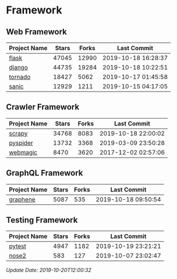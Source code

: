 # Framework

## Web Framework

| Project Name | Stars | Forks | Last Commit |
| ------------ | ----- | ----- | ----------- |
| [flask](https://github.com/pallets/flask) | 47045 | 12990 | 2019-10-18 16:28:37 |
| [django](https://github.com/django/django) | 44735 | 19284 | 2019-10-18 10:22:51 |
| [tornado](https://github.com/tornadoweb/tornado) | 18427 | 5062 | 2019-10-17 01:45:58 |
| [sanic](https://github.com/huge-success/sanic) | 12929 | 1211 | 2019-10-15 04:17:05 |

## Crawler Framework

| Project Name | Stars | Forks | Last Commit |
| ------------ | ----- | ----- | ----------- |
| [scrapy](https://github.com/scrapy/scrapy) | 34768 | 8083 | 2019-10-18 22:00:02 |
| [pyspider](https://github.com/binux/pyspider) | 13732 | 3368 | 2019-03-09 23:50:28 |
| [webmagic](https://github.com/code4craft/webmagic) | 8470 | 3620 | 2017-12-02 02:57:06 |

## GraphQL Framework

| Project Name | Stars | Forks | Last Commit |
| ------------ | ----- | ----- | ----------- |
| [graphene](https://github.com/graphql-python/graphene) | 5087 | 535 | 2019-10-18 09:50:54 |

## Testing Framework

| Project Name | Stars | Forks | Last Commit |
| ------------ | ----- | ----- | ----------- |
| [pytest](https://github.com/pytest-dev/pytest) | 4947 | 1182 | 2019-10-19 23:21:21 |
| [nose2](https://github.com/nose-devs/nose2) | 583 | 127 | 2019-10-07 23:02:47 |

*Update Date: 2019-10-20T12:00:32*